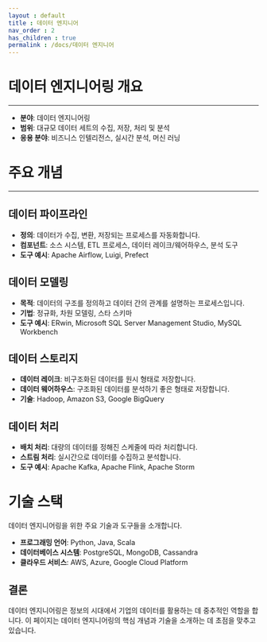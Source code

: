 ```yaml
---
layout : default
title : 데이터 엔지니어
nav_order : 2
has_children : true
permalink : /docs/데이터 엔지니어
---
```



# 데이터 엔지니어링 개요
---
* **분야**: 데이터 엔지니어링
* **범위**: 대규모 데이터 세트의 수집, 저장, 처리 및 분석
* **응용 분야**: 비즈니스 인텔리전스, 실시간 분석, 머신 러닝

# 주요 개념
---
## 데이터 파이프라인
- **정의**: 데이터가 수집, 변환, 저장되는 프로세스를 자동화합니다.
- **컴포넌트**: 소스 시스템, ETL 프로세스, 데이터 레이크/웨어하우스, 분석 도구
- **도구 예시**: Apache Airflow, Luigi, Prefect

## 데이터 모델링
- **목적**: 데이터의 구조를 정의하고 데이터 간의 관계를 설명하는 프로세스입니다.
- **기법**: 정규화, 차원 모델링, 스타 스키마
- **도구 예시**: ERwin, Microsoft SQL Server Management Studio, MySQL Workbench

## 데이터 스토리지
- **데이터 레이크**: 비구조화된 데이터를 원시 형태로 저장합니다.
- **데이터 웨어하우스**: 구조화된 데이터를 분석하기 좋은 형태로 저장합니다.
- **기술**: Hadoop, Amazon S3, Google BigQuery

## 데이터 처리
- **배치 처리**: 대량의 데이터를 정해진 스케줄에 따라 처리합니다.
- **스트림 처리**: 실시간으로 데이터를 수집하고 분석합니다.
- **도구 예시**: Apache Kafka, Apache Flink, Apache Storm

# 기술 스택
데이터 엔지니어링을 위한 주요 기술과 도구들을 소개합니다.

- **프로그래밍 언어**: Python, Java, Scala
- **데이터베이스 시스템**: PostgreSQL, MongoDB, Cassandra
- **클라우드 서비스**: AWS, Azure, Google Cloud Platform

## 결론
데이터 엔지니어링은 정보의 시대에서 기업의 데이터를 활용하는 데 중추적인 역할을 합니다. 이 페이지는 데이터 엔지니어링의 핵심 개념과 기술을 소개하는 데 초점을 맞추고 있습니다.